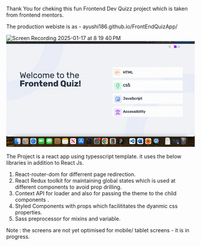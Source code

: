 Thank You for cheking this fun Frontend Dev Quizz project which is taken from frontend mentors.

The production webiste is as - ayushi186.github.io/FrontEndQuizApp/

![Screen Recording 2025-01-17 at 8 19 40 PM](https://github.com/user-attachments/assets/7c390122-9ae6-422c-9baa-2f9a87fba2d4)
 <img src="https://github.com/ayushi186/FrontEndQuizApp/blob/master/ScreenRecording2025-01-17at8.19.40PM-ezgif.com-optimize.gif" width="100%" height="50%"/>
 
The Project is a react app using typesscript template.
it uses the below libraries in addition to React Js.

1. React-router-dom for differrent page redirection.
2. React Redux toolkit for maintaining global states which is used at different components to avoid prop drilling.
3. Context API for loader and also for passing the theme to the child components .
4. Styled Components with props which facilititates the dyanmic css properties.
5. Sass preprocessor for mixins and variable.

Note : the screens are not yet optimised for mobile/ tablet screens - it is in progress.


